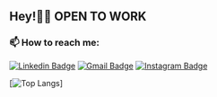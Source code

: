 <h2>Hey!👋🏻 OPEN TO WORK</h2>

<h3>📫 How to reach me:</h3>

 [![Linkedin Badge](https://img.shields.io/badge/-Message%20Me!-blue?style=flat-square&logo=Linkedin&logoColor=white&link=https://www.linkedin.com/in/matheusm97/)](https://www.linkedin.com/in/matheusm97/)
 [![Gmail Badge](https://img.shields.io/badge/-Contact-red?style=flat-square&logo=Gmail&logoColor=white&link=mailto:matheusmdev97@gmail.com)](mailto:matheusmdev97@outlook.com)
 [![Instagram Badge](https://img.shields.io/badge/-Follow-C13584?style=flat-square&labelColor=C13584&logo=instagram&logoColor=white&link=https://www.instagram.com/matheusm_097/)](https://www.instagram.com/matheusmarques_97/)

<!---<h2>🌀 A little more about me:</h2>


Human from 'earth';

  ```typescript
class Matheus extends Human{
  name: string;
  nationality: string;
  
  constructor() {
    super();
    this.name = "Matheus Marques";
    this.nationality = "Brazilian";
  }
  
 languages:string[] = [
    "Brazilian Portuguese",
    "English",
  ];
  
 technologies: {
 JavaScript & Typescript:["React.js","Next.js"];
 APIs:           ["REST"];
 Node:           ["Express"];
 Design:         ["Bootstrap"];
 CloudComputing: ["Firebase"];
  };
}
```--->
[![Top Langs](https://github-readme-stats.vercel.app/api/top-langs/?username=matheus097&layout=compact)]


<!----
**matheus097/matheus097** is a ✨ _special_ ✨ repository because its `README.md` (this file) appears on your GitHub profile.

Here are some ideas to get you started:

- 🔭 I’m currently working on ...
- 🌱 I’m currently learning ...
- 👯 I’m looking to collaborate on ...
- 🤔 I’m looking for help with ...
- 💬 Ask me about ...
-  ...
- 😄 Pronouns: ...
- ⚡ Fun fact: ...
-
---->
